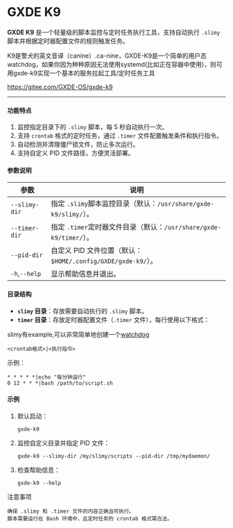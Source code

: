 # GXDE K9

**GXDE K9** 是一个轻量级的脚本监控与定时任务执行工具，支持自动执行 `.slimy` 脚本并根据定时器配置文件的规则触发任务。

K9是警犬的英文音译（canine）.ca-nine，GXDE-K9是一个简单的用户态watchdog，如果你因为种种原因无法使用systemd(比如正在容器中使用)，则可用gxde-k9实现一个基本的服务拉起工具/定时任务工具

https://gitee.com/GXDE-OS/gxde-k9

---

#### **功能特点**

1. 监控指定目录下的 `.slimy` 脚本，每 5 秒自动执行一次。
2. 支持 `crontab` 格式的定时任务，通过 `.timer` 文件配置触发条件和执行指令。
3. 自动检测并清理僵尸锁文件，防止多次运行。
4. 支持自定义 PID 文件路径，方便灵活部署。

#### **参数说明**

| 参数              | 说明                                                                             |
| ----------------- | -------------------------------------------------------------------------------- |
| `--slimy-dir`   | 指定 `.slimy`脚本监控目录（默认：`/usr/share/gxde-k9/slimy/`）。                   |
| `--timer-dir`   | 指定 `.timer`定时器文件目录（默认：`/usr/share/gxde-k9/timer/`）。                 |
| `--pid-dir`    | 自定义 PID 文件位置（默认： `$HOME/.config/GXDE/gxde-k9/`）。 |
| `-h`,`--help` | 显示帮助信息并退出。                                                             |

#### **目录结构**

* **`slimy` 目录**：存放需要自动执行的 `.slimy` 脚本。
* **`timer` 目录**：存放定时器配置文件（`.timer` 文件），每行使用以下格式：

slimy有example,可以非常简单地创建一个[watchdog](src/usr/share/gxde-k9/slimy/example.slimy.example)



```
<crontab格式>|<执行指令>
```

示例：

```
* * * * *|echo "每分钟运行"
0 12 * * *|bash /path/to/script.sh
```

#### **示例**

1. 默认启动：
   
   ```
   gxde-k9
   ```
2. 监控自定义目录并指定 PID 文件：
   
   ```
   gxde-k9 --slimy-dir /my/slimy/scripts --pid-dir /tmp/mydaemon/
   ```
3. 检查帮助信息：
   
   ```
   gxde-k9 --help
   ```

注意事项

```
确保 .slimy 和 .timer 文件的内容正确且可执行。
脚本需要运行在 Bash 环境中，且定时任务的 crontab 格式需合法。
```

